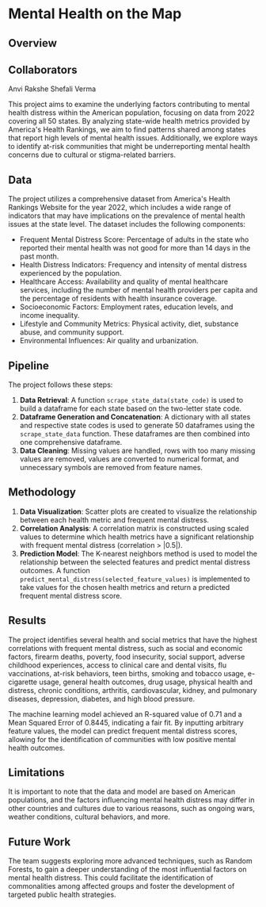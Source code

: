 # Mental Health on the Map

## Overview

## Collaborators
Anvi Rakshe 
Shefali Verma

This project aims to examine the underlying factors contributing to mental health distress within the American population, focusing on data from 2022 covering all 50 states. By analyzing state-wide health metrics provided by America's Health Rankings, we aim to find patterns shared among states that report high levels of mental health issues. Additionally, we explore ways to identify at-risk communities that might be underreporting mental health concerns due to cultural or stigma-related barriers.

## Data

The project utilizes a comprehensive dataset from America's Health Rankings Website for the year 2022, which includes a wide range of indicators that may have implications on the prevalence of mental health issues at the state level. The dataset includes the following components:

- Frequent Mental Distress Score: Percentage of adults in the state who reported their mental health was not good for more than 14 days in the past month.
- Health Distress Indicators: Frequency and intensity of mental distress experienced by the population.
- Healthcare Access: Availability and quality of mental healthcare services, including the number of mental health providers per capita and the percentage of residents with health insurance coverage.
- Socioeconomic Factors: Employment rates, education levels, and income inequality.
- Lifestyle and Community Metrics: Physical activity, diet, substance abuse, and community support.
- Environmental Influences: Air quality and urbanization.

## Pipeline

The project follows these steps:

1. **Data Retrieval**: A function `scrape_state_data(state_code)` is used to build a dataframe for each state based on the two-letter state code.
2. **Dataframe Generation and Concatenation**: A dictionary with all states and respective state codes is used to generate 50 dataframes using the `scrape_state_data` function. These dataframes are then combined into one comprehensive dataframe.
3. **Data Cleaning**: Missing values are handled, rows with too many missing values are removed, values are converted to numerical format, and unnecessary symbols are removed from feature names.

## Methodology

1. **Data Visualization**: Scatter plots are created to visualize the relationship between each health metric and frequent mental distress.
2. **Correlation Analysis**: A correlation matrix is constructed using scaled values to determine which health metrics have a significant relationship with frequent mental distress (correlation > |0.5|).
3. **Prediction Model**: The K-nearest neighbors method is used to model the relationship between the selected features and predict mental distress outcomes. A function `predict_mental_distress(selected_feature_values)` is implemented to take values for the chosen health metrics and return a predicted frequent mental distress score.

## Results

The project identifies several health and social metrics that have the highest correlations with frequent mental distress, such as social and economic factors, firearm deaths, poverty, food insecurity, social support, adverse childhood experiences, access to clinical care and dental visits, flu vaccinations, at-risk behaviors, teen births, smoking and tobacco usage, e-cigarette usage, general health outcomes, drug usage, physical health and distress, chronic conditions, arthritis, cardiovascular, kidney, and pulmonary diseases, depression, diabetes, and high blood pressure.

The machine learning model achieved an R-squared value of 0.71 and a Mean Squared Error of 0.8445, indicating a fair fit. By inputting arbitrary feature values, the model can predict frequent mental distress scores, allowing for the identification of communities with low positive mental health outcomes.

## Limitations

It is important to note that the data and model are based on American populations, and the factors influencing mental health distress may differ in other countries and cultures due to various reasons, such as ongoing wars, weather conditions, cultural behaviors, and more.

## Future Work

The team suggests exploring more advanced techniques, such as Random Forests, to gain a deeper understanding of the most influential factors on mental health distress. This could facilitate the identification of commonalities among affected groups and foster the development of targeted public health strategies.
